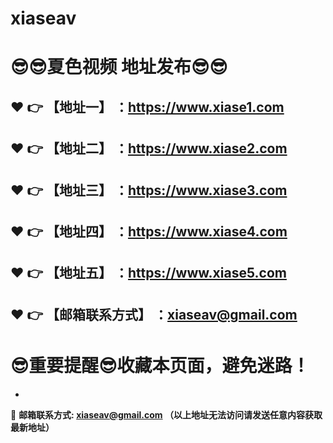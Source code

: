 # xiaseav
:sunglasses::sunglasses:夏色视频 地址发布:sunglasses::sunglasses:
==
:heart: :point_right: 【地址一】 ：https://www.xiase1.com
------
:heart: :point_right: 【地址二】 ：https://www.xiase2.com
------
:heart: :point_right: 【地址三】 ：https://www.xiase3.com
------
:heart: :point_right: 【地址四】 ：https://www.xiase4.com
------
:heart: :point_right: 【地址五】 ：https://www.xiase5.com
------
:heart: :point_right: 【邮箱联系方式】 ：xiaseav@gmail.com
------
:sunglasses:重要提醒:sunglasses:收藏本页面，避免迷路！
==

-

:e-mail: __邮箱联系方式: xiaseav@gmail.com （以上地址无法访问请发送任意内容获取最新地址）__
